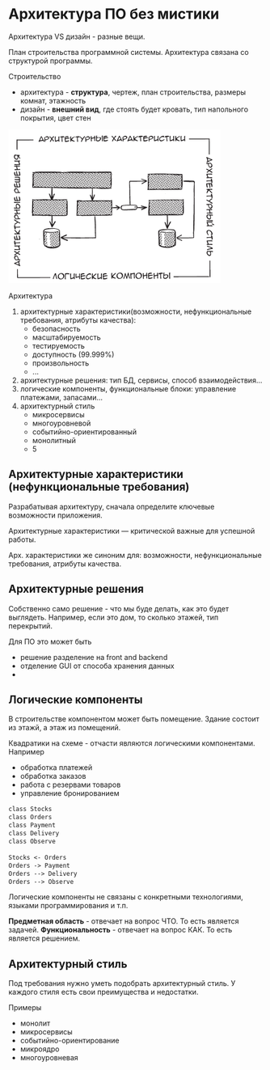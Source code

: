 # Архитектура ПО без мистики

Архитектура VS дизайн - разные вещи.

План строительства программной системы.
Архитектура связана со структурой программы.

Строительство
- архитектура - **структура**, чертеж, план строительства, размеры комнат, этажность
- дизайн - **внешний вид**, где стоять будет кровать, тип напольного покрытия, цвет стен



![4 компонента архитектуры](01.png)

Архитектура
1. архитектурные характеристики(возможности, нефункциональные требования, атрибуты качества): 
   - безопасность
   - масштабируемость
   - тестируемость
   - доступность (99.999%)
   - произвольность
   - ...
2. архитектурные решения: тип БД, сервисы, способ взаимодействия...
3. логические компоненты, функциональные блоки: управление платежами, запасами...
4. архитектурный стиль
   - микросервисы
   - многоуровневой
   - событийно-ориентированный
   - монолитный
   - 5

## Архитектурные характеристики (нефункциональные требования)

Разрабатывая архитектуру, сначала определите ключевые возможности приложения.

Архитектурные характеристики — критической важные для успешной работы.

Арх. характеристики же синоним для: возможности, нефункциональные требования, атрибуты качества.

## Архитектурные решения

Собственно само решение - что мы буде делать, как это будет выглядеть. 
Например, если это дом, то сколько этажей, тип перекрытий.

Для ПО это может быть
- решение разделение на front and backend
- отделение GUI от способа хранения данных
-  

## Логические компоненты

В строительстве компонентом может быть помещение. Здание состоит из этажй, а этаж из помещений.

Квадратики на схеме - отчасти являются логическими компонентами. Например
- обработка платежей
- обработка заказов
- работа с резервами товаров
- управление бронированием

```plantuml
class Stocks
class Orders
class Payment
class Delivery
class Observe

Stocks <- Orders
Orders -> Payment
Orders --> Delivery
Orders --> Observe
```

Логические компоненты не связаны с конкретными технологиями, языками программирования и т.п.

**Предметная область** - отвечает на вопрос ЧТО. То есть является задачей.
**Функциональность** - отвечает на вопрос КАК. То есть является решением.

## Архитектурный стиль

Под требования нужно уметь подобрать архитектурный стиль. У каждого стиля есть свои преимущества и недостатки.

Примеры
- монолит
- микросервисы
- событийно-ориентирование
- микроядро
- многоуровневая